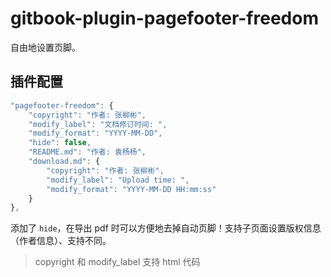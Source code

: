 # gitbook-plugin-pagefooter-freedom

自由地设置页脚。

## 插件配置

```javascript
"pagefooter-freedom": {
    "copyright": "作者: 张柳彬",
    "modify_label": "文档修订时间: ",
    "modify_format": "YYYY-MM-DD",
    "hide": false,
    "README.md": "作者: 袁杨杨",
    "download.md": {
        "copyright": "作者: 张柳彬",
        "modify_label": "Upload time: ",
        "modify_format": "YYYY-MM-DD HH:mm:ss"
    }
},
```

添加了 `hide`，在导出 pdf 时可以方便地去掉自动页脚！支持子页面设置版权信息 （作者信息）、支持不同。

> copyright 和 modify_label 支持 html 代码
